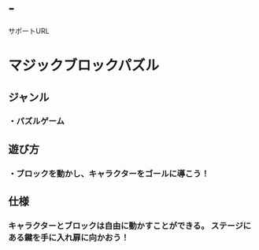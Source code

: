 # -
サポートURL
<!DOCTYPE html>
<html>
<head>
<title>sample</title>
 <meta http-equiv="content-type" content="text/html;charset="utf-8">
 </head>
<body>
<h1>
マジックブロックパズル                                                         
</h1>
<h2>
ジャンル
</h2>
<h3>
・パズルゲーム
</h3>
<h2>
遊び方
</h2>
<h3>
・ブロックを動かし、キャラクターをゴールに導こう！
</h3>
<h2>
仕様
</h2>
<h3>
キャラクターとブロックは自由に動かすことができる。
ステージにある鍵を手に入れ扉に向かおう！
</h3>
</body>
</html>
